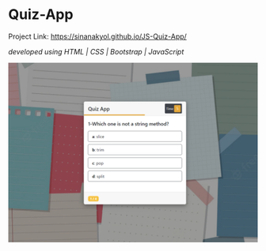 # Quiz-App

Project Link: https://sinanakyol.github.io/JS-Quiz-App/

*developed using HTML | CSS | Bootstrap | JavaScript*

![ss](ss-1.png)
